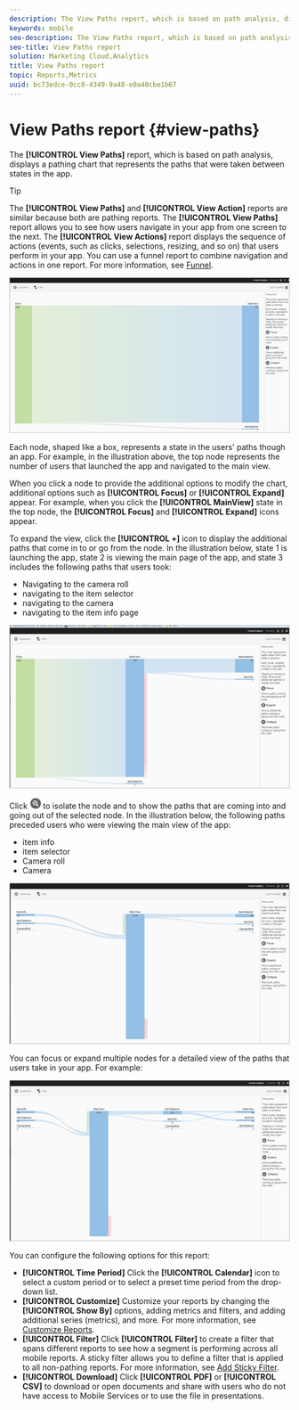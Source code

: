 ```yaml
---
description: The View Paths report, which is based on path analysis, displays a pathing chart that represents the paths that were taken between states in the app.
keywords: mobile
seo-description: The View Paths report, which is based on path analysis, displays a pathing chart that represents the paths that were taken between states in the app.
seo-title: View Paths report
solution: Marketing Cloud,Analytics
title: View Paths report
topic: Reports,Metrics
uuid: bc73edce-0cc0-4349-9a48-e0a40cbe1b67
---
```


# View Paths report {#view-paths}

The **[!UICONTROL View Paths]** report, which is based on path analysis, displays a pathing chart that represents the paths that were taken between states in the app.

>[!TIP]
>
>The **[!UICONTROL View Paths]** and **[!UICONTROL View Action]** reports are similar because both are pathing reports. The **[!UICONTROL View Paths]** report allows you to see how users navigate in your app from one screen to the next. The **[!UICONTROL View Actions]** report displays the sequence of actions (events, such as clicks, selections, resizing, and so on) that users perform in your app. You can use a funnel report to combine navigation and actions in one report. For more information, see [Funnel](/help/using/usage/reports-funnel.md).

![view paths](assets/view_paths.png)

Each node, shaped like a box, represents a state in the users' paths though an app. For example, in the illustration above, the top node represents the number of users that launched the app and navigated to the main view.

When you click a node to provide the additional options to modify the chart, additional options such as **[!UICONTROL Focus]** or **[!UICONTROL Expand]** appear. For example, when you click the **[!UICONTROL MainView]** state in the top node, the **[!UICONTROL Focus]** and **[!UICONTROL Expand]** icons appear.

To expand the view, click the **[!UICONTROL +]** icon to display the additional paths that come in to or go from the node. In the illustration below, state 1 is launching the app, state 2 is viewing the main page of the app, and state 3 includes the following paths that users took:

* Navigating to the camera roll
* navigating to the item selector
* navigating to the camera
* navigating to the item info page

![](assets/view_paths_expand.png)

Click ![focus icon](assets/icon_focus.png) to isolate the node and to show the paths that are coming into and going out of the selected node. In the illustration below, the following paths preceded users who were viewing the main view of the app:

* item info
* item selector
* Camera roll
* Camera

![view path focus](assets/view_paths_focus.png)

You can focus or expand multiple nodes for a detailed view of the paths that users take in your app. For example:

![view path multi](assets/view_paths_mult.png)

You can configure the following options for this report:

* **[!UICONTROL Time Period]**
    Click the **[!UICONTROL Calendar]** icon to select a custom period or to select a preset time period from the drop-down list.
* **[!UICONTROL Customize]**
    Customize your reports by changing the **[!UICONTROL Show By]** options, adding metrics and filters, and adding additional series (metrics), and more. For more information, see [Customize Reports](/help/using/usage/reports-customize/reports-customize.md).
* **[!UICONTROL Filter]**
    Click **[!UICONTROL Filter]** to create a filter that spans different reports to see how a segment is performing across all mobile reports. A sticky filter allows you to define a filter that is applied to all non-pathing reports. For more information, see [Add Sticky Filter](/help/using/usage/reports-customize/t-sticky-filter.md).
* **[!UICONTROL Download]**
    Click **[!UICONTROL PDF]** or **[!UICONTROL CSV]** to download or open documents and share with users who do not have access to Mobile Services or to use the file in presentations.